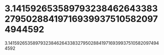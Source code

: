 # 3.141592653589793238462643383279502884197169399375105820974944592
3.141592653589793238462643383279502884197169399375105820974944592
